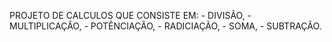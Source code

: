 PROJETO DE CALCULOS QUE CONSISTE EM:
 	- DIVISÃO,
	- MULTIPLICAÇÃO,
	- POTÊNCIAÇÃO,
	- RADICIAÇÃO,
	- SOMA,
	- SUBTRAÇÃO.
  
